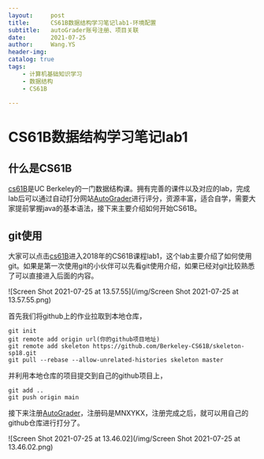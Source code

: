 ```yaml
---
layout:     post
title:      CS61B数据结构学习笔记lab1-环境配置
subtitle:   autoGrader账号注册、项目关联
date:       2021-07-25
author:     Wang.YS
header-img: 
catalog: true
tags:
    - 计算机基础知识学习
    - 数据结构
    - CS61B

---
```


# CS61B数据结构学习笔记lab1

## 什么是CS61B

[cs61B](https://sp18.datastructur.es)是UC Berkeley的一门数据结构课。拥有完善的课件以及对应的lab，完成lab后可以通过自动打分网站[AutoGrader](https://www.gradescope.com/courses/20666)进行评分，资源丰富，适合自学，需要大家提前掌握java的基本语法，接下来主要介绍如何开始CS61B。

## git使用

大家可以点击[cs61B](https://sp18.datastructur.es)进入2018年的CS61B课程lab1，这个lab主要介绍了如何使用git。如果是第一次使用git的小伙伴可以先看git使用介绍，如果已经对git比较熟悉了可以直接进入后面的内容。

![Screen Shot 2021-07-25 at 13.57.55](/img/Screen Shot 2021-07-25 at 13.57.55.png)

首先我们将github上的作业拉取到本地仓库，

```
git init
git remote add origin url(你的github项目地址)
git remote add skeleton https://github.com/Berkeley-CS61B/skeleton-sp18.git
git pull --rebase --allow-unrelated-histories skeleton master
```

并利用本地仓库的项目提交到自己的github项目上，

```
git add ..
git push origin main
```

接下来注册[AutoGrader](https://www.gradescope.com/courses/20666)，注册码是MNXYKX，注册完成之后，就可以用自己的github仓库进行打分了。

![Screen Shot 2021-07-25 at 13.46.02](/img/Screen Shot 2021-07-25 at 13.46.02.png)

